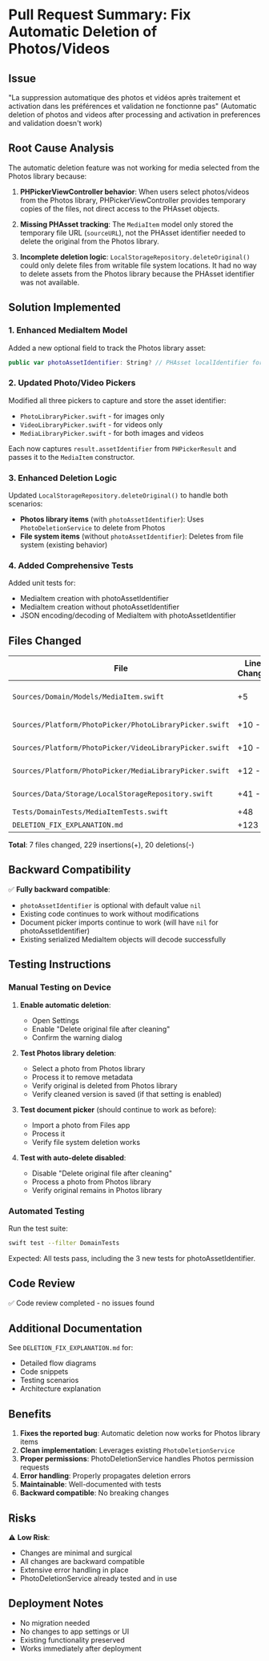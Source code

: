# Pull Request Summary: Fix Automatic Deletion of Photos/Videos

## Issue
"La suppression automatique des photos et vidéos après traitement et activation dans les préférences et validation ne fonctionne pas"
(Automatic deletion of photos and videos after processing and activation in preferences and validation doesn't work)

## Root Cause Analysis
The automatic deletion feature was not working for media selected from the Photos library because:

1. **PHPickerViewController behavior**: When users select photos/videos from the Photos library, PHPickerViewController provides temporary copies of the files, not direct access to the PHAsset objects.

2. **Missing PHAsset tracking**: The `MediaItem` model only stored the temporary file URL (`sourceURL`), not the PHAsset identifier needed to delete the original from the Photos library.

3. **Incomplete deletion logic**: `LocalStorageRepository.deleteOriginal()` could only delete files from writable file system locations. It had no way to delete assets from the Photos library because the PHAsset identifier was not available.

## Solution Implemented

### 1. Enhanced MediaItem Model
Added a new optional field to track the Photos library asset:
```swift
public var photoAssetIdentifier: String? // PHAsset localIdentifier for Photos library items
```

### 2. Updated Photo/Video Pickers
Modified all three pickers to capture and store the asset identifier:
- `PhotoLibraryPicker.swift` - for images only
- `VideoLibraryPicker.swift` - for videos only  
- `MediaLibraryPicker.swift` - for both images and videos

Each now captures `result.assetIdentifier` from `PHPickerResult` and passes it to the `MediaItem` constructor.

### 3. Enhanced Deletion Logic
Updated `LocalStorageRepository.deleteOriginal()` to handle both scenarios:
- **Photos library items** (with `photoAssetIdentifier`): Uses `PhotoDeletionService` to delete from Photos
- **File system items** (without `photoAssetIdentifier`): Deletes from file system (existing behavior)

### 4. Added Comprehensive Tests
Added unit tests for:
- MediaItem creation with photoAssetIdentifier
- MediaItem creation without photoAssetIdentifier  
- JSON encoding/decoding of MediaItem with photoAssetIdentifier

## Files Changed

| File | Lines Changed | Description |
|------|--------------|-------------|
| `Sources/Domain/Models/MediaItem.swift` | +5 | Added photoAssetIdentifier field |
| `Sources/Platform/PhotoPicker/PhotoLibraryPicker.swift` | +10 -2 | Capture and pass asset identifier |
| `Sources/Platform/PhotoPicker/VideoLibraryPicker.swift` | +10 -2 | Capture and pass asset identifier |
| `Sources/Platform/PhotoPicker/MediaLibraryPicker.swift` | +12 -2 | Capture and pass asset identifier |
| `Sources/Data/Storage/LocalStorageRepository.swift` | +41 -5 | Enhanced deletion logic |
| `Tests/DomainTests/MediaItemTests.swift` | +48 | Added tests |
| `DELETION_FIX_EXPLANATION.md` | +123 | Documentation |

**Total**: 7 files changed, 229 insertions(+), 20 deletions(-)

## Backward Compatibility

✅ **Fully backward compatible**:
- `photoAssetIdentifier` is optional with default value `nil`
- Existing code continues to work without modifications
- Document picker imports continue to work (will have `nil` for photoAssetIdentifier)
- Existing serialized MediaItem objects will decode successfully

## Testing Instructions

### Manual Testing on Device

1. **Enable automatic deletion**:
   - Open Settings
   - Enable "Delete original file after cleaning"
   - Confirm the warning dialog

2. **Test Photos library deletion**:
   - Select a photo from Photos library
   - Process it to remove metadata
   - Verify original is deleted from Photos library
   - Verify cleaned version is saved (if that setting is enabled)

3. **Test document picker** (should continue to work as before):
   - Import a photo from Files app
   - Process it
   - Verify file system deletion works

4. **Test with auto-delete disabled**:
   - Disable "Delete original file after cleaning"
   - Process a photo from Photos library
   - Verify original remains in Photos library

### Automated Testing

Run the test suite:
```bash
swift test --filter DomainTests
```

Expected: All tests pass, including the 3 new tests for photoAssetIdentifier.

## Code Review

✅ Code review completed - no issues found

## Additional Documentation

See `DELETION_FIX_EXPLANATION.md` for:
- Detailed flow diagrams
- Code snippets
- Testing scenarios
- Architecture explanation

## Benefits

1. **Fixes the reported bug**: Automatic deletion now works for Photos library items
2. **Clean implementation**: Leverages existing `PhotoDeletionService`
3. **Proper permissions**: PhotoDeletionService handles Photos permission requests
4. **Error handling**: Properly propagates deletion errors
5. **Maintainable**: Well-documented with tests
6. **Backward compatible**: No breaking changes

## Risks

⚠️ **Low Risk**:
- Changes are minimal and surgical
- All changes are backward compatible
- Extensive error handling in place
- PhotoDeletionService already tested and in use

## Deployment Notes

- No migration needed
- No changes to app settings or UI
- Existing functionality preserved
- Works immediately after deployment
